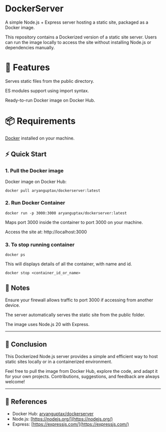 # DockerServer

A simple Node.js + Express server hosting a static site, packaged as a Docker image.

This repository contains a Dockerized version of a static site server. Users can run the image locally to access the site without installing Node.js or dependencies manually.

# 🚀 Features

Serves static files from the public directory.

ES modules support using import syntax.

Ready-to-run Docker image on Docker Hub.

# 📦 Requirements

[Docker](https://www.docker.com/) installed on your machine.

## ⚡ Quick Start

### 1. Pull the Docker image
Docker image on Docker Hub: 
```
docker pull aryanguptax/dockerserver:latest
```

### 2. Run Docker Container
```
docker run -p 3000:3000 aryanguptax/dockerserver:latest
```

Maps port 3000 inside the container to port 3000 on your machine.

Access the site at: http://localhost:3000

### 3. To stop running container
```
docker ps
```
This will displays details of all the container, with name and id.
```
docker stop <container_id_or_name>
```
## 📝 Notes

Ensure your firewall allows traffic to port 3000 if accessing from another device.

The server automatically serves the static site from the public folder.

The image uses Node.js 20 with Express.

---

## 📌 Conclusion

This Dockerized Node.js server provides a simple and efficient way to host static sites locally or in a containerized environment.  

Feel free to pull the image from Docker Hub, explore the code, and adapt it for your own projects. Contributions, suggestions, and feedback are always welcome!  

---

## 🔗 References

- Docker Hub: [aryanguptax/dockerserver](https://hub.docker.com/r/aryanguptax/dockerserver)  
- Node.js: [https://nodejs.org/](https://nodejs.org/)  
- Express: [https://expressjs.com/](https://expressjs.com/)

